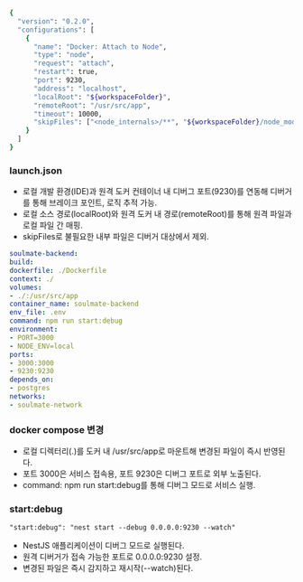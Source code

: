 ``` sh
{
  "version": "0.2.0",
  "configurations": [
    {
      "name": "Docker: Attach to Node",
      "type": "node",
      "request": "attach",
      "restart": true,
      "port": 9230,
      "address": "localhost",
      "localRoot": "${workspaceFolder}",
      "remoteRoot": "/usr/src/app",
      "timeout": 10000,
      "skipFiles": ["<node_internals>/**", "${workspaceFolder}/node_modules/**"]
    }
  ]
}
```
###  launch.json
- 로컬 개발 환경(IDE)과 원격 도커 컨테이너 내 디버그 포트(9230)를 연동해 디버거를 통해 브레이크 포인트, 로직 추적 가능.
-  로컬 소스 경로(localRoot)와 원격 도커 내 경로(remoteRoot)를 통해 원격 파일과 로컬 파일 간 매핑.
- skipFiles로 불필요한 내부 파일은 디버거 대상에서 제외.

``` yml
soulmate-backend:
build:
dockerfile: ./Dockerfile
context: ./
volumes:
- ./:/usr/src/app
container_name: soulmate-backend
env_file: .env
command: npm run start:debug
environment:
- PORT=3000
- NODE_ENV=local
ports:
- 3000:3000
- 9230:9230
depends_on:
- postgres
networks:
- soulmate-network
```
###  **docker compose** 변경
- 로컬 디렉터리(.)를 도커 내 /usr/src/app로 마운트해 변경된 파일이 즉시 반영된다.
- 포트 3000은 서비스 접속용, 포트 9230은 디버그 포트로 외부 노출된다.
- command: npm run start:debug를 통해 디버그 모드로 서비스 실행.

### **start:debug**

```
"start:debug": "nest start --debug 0.0.0.0:9230 --watch"
```
- NestJS 애플리케이션이 디버그 모드로 실행된다.
- 원격 디버거가 접속 가능한 포트로 0.0.0.0:9230 설정.
- 변경된 파일은 즉시 감지하고 재시작(--watch)된다.